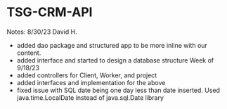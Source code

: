 # TSG-CRM-API

Notes:
8/30/23 David H. 
- added dao package and structured app to be more inline with our content. 
- added interface and started to design a database structure
Week of 9/18/23
- added controllers for Client, Worker, and project
- added interfaces and implementation for the above
- fixed issue with SQL date being one day less than date inserted.  Used java.time.LocalDate instead of java.sql.Date library
